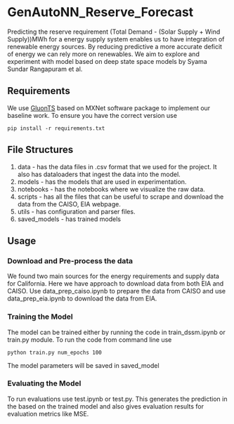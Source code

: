 # GenAutoNN_Reserve_Forecast
Predicting the reserve requirement (Total Demand - (Solar Supply + Wind Supply))MWh for a energy supply system enables us to have integration of renewable energy sources. By reducing predictive a more accurate deficit of energy we can rely more on renewables. We aim to explore and experiment with model based on deep state space models by Syama Sundar Rangapuram et al. 

## Requirements
We use [GluonTS](https://ts.gluon.ai/) based on MXNet software package to implement our baseline work. To ensure you have the correct version use
```
pip install -r requirements.txt
```
 
## File Structures
1. data - has the data files in .csv format that we used for the project. It also has dataloaders that ingest the data into the model.
2. models - has the models that are used in experimentation.
3. notebooks - has the notebooks where we visualize the raw data.
4. scripts - has all the files that can be useful to scrape and download the data from the CAISO, EIA webpage.
5. utils - has configuration and parser files.
6. saved_models - has trained models

## Usage 
### Download and Pre-process the data 
We found two main sources for the energy requirements and supply data for California. Here we have approach to download data from both EIA and CAISO. Use data_prep_caiso.ipynb to prepare the data from CAISO and use data_prep_eia.ipynb to download the data from EIA. 

### Training the Model 
The model can be trained either by running the code in train_dssm.ipynb or train.py module. To run the code from command line use 
```
python train.py num_epochs 100 
```
The model parameters will be saved in saved_model

### Evaluating the Model
To run evaluations use test.ipynb or test.py. This generates the prediction in the based on the trained model and also gives evaluation results for evaluation metrics like MSE.

